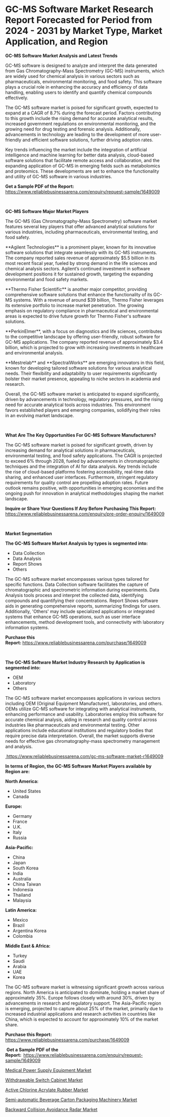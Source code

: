 <p><h1>GC-MS Software Market Research Report Forecasted for Period from 2024 -  2031 by Market Type, Market Application, and Region</h1></p><p><strong>GC-MS Software Market Analysis and Latest Trends</strong></p>
<p><p>GC-MS software is designed to analyze and interpret the data generated from Gas Chromatography-Mass Spectrometry (GC-MS) instruments, which are widely used for chemical analysis in various sectors such as pharmaceuticals, environmental monitoring, and food safety. This software plays a crucial role in enhancing the accuracy and efficiency of data handling, enabling users to identify and quantify chemical compounds effectively.</p><p>The GC-MS software market is poised for significant growth, expected to expand at a CAGR of 8.7% during the forecast period. Factors contributing to this growth include the rising demand for accurate analytical results, increased government regulations on environmental monitoring, and the growing need for drug testing and forensic analysis. Additionally, advancements in technology are leading to the development of more user-friendly and efficient software solutions, further driving adoption rates.</p><p>Key trends influencing the market include the integration of artificial intelligence and machine learning for better data analysis, cloud-based software solutions that facilitate remote access and collaboration, and the expanding application of GC-MS in emerging fields such as metabolomics and proteomics. These developments are set to enhance the functionality and utility of GC-MS software in various industries.</p></p>
<p><strong>Get a Sample PDF of the Report:&nbsp;</strong> <a href="https://www.reliablebusinessarena.com/enquiry/request-sample/1649009?utm_campaign=1288&utm_medium=2&utm_source=Github&utm_content=ia&utm_term=15102024&utm_id=gc-ms-software">https://www.reliablebusinessarena.com/enquiry/request-sample/1649009</a></p>
<p>&nbsp;</p>
<p><strong>GC-MS Software Major Market Players</strong></p>
<p><p>The GC-MS (Gas Chromatography-Mass Spectrometry) software market features several key players that offer advanced analytical solutions for various industries, including pharmaceuticals, environmental testing, and food safety.</p><p>**Agilent Technologies** is a prominent player, known for its innovative software solutions that integrate seamlessly with its GC-MS instruments. The company reported sales revenue of approximately $5.5 billion in its most recent fiscal year, fueled by strong demand in the life sciences and chemical analysis sectors. Agilent’s continued investment in software development positions it for sustained growth, targeting the expanding environmental and food safety markets.</p><p>**Thermo Fisher Scientific** is another major competitor, providing comprehensive software solutions that enhance the functionality of its GC-MS systems. With a revenue of around $39 billion, Thermo Fisher leverages its extensive portfolio to increase market penetration. The growing emphasis on regulatory compliance in pharmaceutical and environmental areas is expected to drive future growth for Thermo Fisher's software solutions.</p><p>**PerkinElmer**, with a focus on diagnostics and life sciences, contributes to the competitive landscape by offering user-friendly, robust software for GC-MS applications. The company reported revenue of approximately $3.4 billion, which is projected to grow with increasing investments in healthcare and environmental analysis.</p><p>**Mestrelab** and **SpectralWorks** are emerging innovators in this field, known for developing tailored software solutions for various analytical needs. Their flexibility and adaptability to user requirements significantly bolster their market presence, appealing to niche sectors in academia and research.</p><p>Overall, the GC-MS software market is anticipated to expand significantly, driven by advancements in technology, regulatory pressures, and the rising need for accurate analytical tools across industries. This environment favors established players and emerging companies, solidifying their roles in an evolving market landscape.</p></p>
<p>&nbsp;</p>
<p><strong>What Are The Key Opportunities For GC-MS Software Manufacturers?</strong></p>
<p><p>The GC-MS software market is poised for significant growth, driven by increasing demand for analytical solutions in pharmaceuticals, environmental testing, and food safety applications. The CAGR is projected to exceed 6% through 2028, fueled by advancements in chromatographic techniques and the integration of AI for data analysis. Key trends include the rise of cloud-based platforms fostering accessibility, real-time data sharing, and enhanced user interfaces. Furthermore, stringent regulatory requirements for quality control are propelling adoption rates. Future outlook remains positive, with opportunities in emerging economies and the ongoing push for innovation in analytical methodologies shaping the market landscape.</p></p>
<p><strong>Inquire or Share Your Questions If Any Before Purchasing This Report:</strong> <a href="https://www.reliablebusinessarena.com/enquiry/pre-order-enquiry/1649009?utm_campaign=1288&utm_medium=2&utm_source=Github&utm_content=ia&utm_term=15102024&utm_id=gc-ms-software">https://www.reliablebusinessarena.com/enquiry/pre-order-enquiry/1649009</a></p>
<p>&nbsp;</p>
<p><strong>Market Segmentation</strong></p>
<p><strong>The GC-MS Software Market Analysis by types is segmented into:</strong></p>
<p><ul><li>Data Collection</li><li>Data Analysis</li><li>Report Shows</li><li>Others</li></ul></p>
<p><p>The GC-MS software market encompasses various types tailored for specific functions. Data Collection software facilitates the capture of chromatographic and spectrometric information during experiments. Data Analysis tools process and interpret the collected data, identifying compounds and quantifying their concentrations. Report Shows software aids in generating comprehensive reports, summarizing findings for users. Additionally, 'Others' may include specialized applications or integrated systems that enhance GC-MS operations, such as user interface enhancements, method development tools, and connectivity with laboratory information systems.</p></p>
<p><strong>Purchase this Report:&nbsp;</strong><a href="https://www.reliablebusinessarena.com/purchase/1649009?utm_campaign=1288&utm_medium=2&utm_source=Github&utm_content=ia&utm_term=15102024&utm_id=gc-ms-software">https://www.reliablebusinessarena.com/purchase/1649009</a></p>
<p>&nbsp;</p>
<p><strong>The GC-MS Software Market Industry Research by Application is segmented into:</strong></p>
<p><ul><li>OEM</li><li>Laboratory</li><li>Others</li></ul></p>
<p><p>The GC-MS software market encompasses applications in various sectors including OEM (Original Equipment Manufacturer), laboratories, and others. OEMs utilize GC-MS software for integrating with analytical instruments, enhancing performance and usability. Laboratories employ this software for accurate chemical analysis, aiding in research and quality control across industries like pharmaceuticals and environmental testing. Other applications include educational institutions and regulatory bodies that require precise data interpretation. Overall, the market supports diverse needs for effective gas chromatography-mass spectrometry management and analysis.</p></p>
<p><a href="https://www.reliablebusinessarena.com/gc-ms-software-market-r1649009?utm_campaign=1288&utm_medium=2&utm_source=Github&utm_content=ia&utm_term=15102024&utm_id=gc-ms-software">&nbsp;https://www.reliablebusinessarena.com/gc-ms-software-market-r1649009</a></p>
<p><strong>In terms of Region, the GC-MS Software Market Players available by Region are:</strong></p>
<p>
    <p> <strong> North America: </strong>
        <ul>
            <li>United States</li>
            <li>Canada</li>
        </ul>
        </p> 
    <p> <strong> Europe: </strong>
        <ul>
            <li>Germany</li>
            <li>France</li>
            <li>U.K.</li>
            <li>Italy</li>
            <li>Russia</li>
        </ul>
        </p> 
    <p> <strong> Asia-Pacific: </strong>
        <ul>
            <li>China</li>
            <li>Japan</li>
            <li>South Korea</li>
            <li>India</li>
            <li>Australia</li>
            <li>China Taiwan</li>
            <li>Indonesia</li>
            <li>Thailand</li>
            <li>Malaysia</li>
        </ul>
        </p> 
    <p> <strong> Latin America: </strong>
        <ul>
            <li>Mexico</li>
            <li>Brazil</li>
            <li>Argentina Korea</li>
            <li>Colombia</li>
        </ul>
        </p> 
    <p> <strong> Middle East & Africa: </strong>
        <ul>
            <li>Turkey</li>
            <li>Saudi</li>
            <li>Arabia</li>
            <li>UAE</li>
            <li>Korea</li>
        </ul>
    </p>
    </p>
<p><p>The GC-MS software market is witnessing significant growth across various regions. North America is anticipated to dominate, holding a market share of approximately 35%. Europe follows closely with around 30%, driven by advancements in research and regulatory support. The Asia-Pacific region is emerging, projected to capture about 25% of the market, primarily due to increased industrial applications and research activities in countries like China, which is expected to account for approximately 10% of the market share.</p></p>
<p><strong>Purchase this Report: </strong><a href="https://www.reliablebusinessarena.com/purchase/1649009?utm_campaign=1288&utm_medium=2&utm_source=Github&utm_content=ia&utm_term=15102024&utm_id=gc-ms-software">https://www.reliablebusinessarena.com/purchase/1649009</a></p>
<p>&nbsp;<strong>Get a Sample PDF of the Report:&nbsp;&nbsp;</strong><a href="https://www.reliablebusinessarena.com/enquiry/request-sample/1649009?utm_campaign=1288&utm_medium=2&utm_source=Github&utm_content=ia&utm_term=15102024&utm_id=gc-ms-software">https://www.reliablebusinessarena.com/enquiry/request-sample/1649009</a></p>
<p><strong></strong></p>
<p><p><a href="https://www.linkedin.com/pulse/global-medical-power-supply-equipment-market-focus-product-pirhe?trk=public_post_embed_feed-article-content&utm_campaign=1288&utm_medium=2&utm_source=Github&utm_content=ia&utm_term=15102024&utm_id=gc-ms-software">Medical Power Supply Equipment Market</a></p><p><a href="https://www.linkedin.com/pulse/sustainability-trends-withdrawable-switch-cabinet-industry-x778e?trk=public_post_embed_feed-article-content&utm_campaign=1288&utm_medium=2&utm_source=Github&utm_content=ia&utm_term=15102024&utm_id=gc-ms-software">Withdrawable Switch Cabinet Market</a></p><p><a href="https://www.linkedin.com/pulse/analyzing-global-active-chlorine-acrylate-rubber-market-8l6ze?trk=public_post_embed_feed-article-content&utm_campaign=1288&utm_medium=2&utm_source=Github&utm_content=ia&utm_term=15102024&utm_id=gc-ms-software">Active Chlorine Acrylate Rubber Market</a></p><p><a href="https://www.linkedin.com/pulse/semi-automatic-beverage-carton-packaging-machinery-market-opportunities-cqlme?utm_campaign=1288&utm_medium=2&utm_source=Github&utm_content=ia&utm_term=15102024&utm_id=gc-ms-software">Semi-automatic Beverage Carton Packaging Machinery Market</a></p><p><a href="https://www.linkedin.com/pulse/pulse-backward-collision-avoidance-radar-rhythms-change-zdvle?trk=public_post_embed_feed-article-content&utm_campaign=1288&utm_medium=2&utm_source=Github&utm_content=ia&utm_term=15102024&utm_id=gc-ms-software">Backward Collision Avoidance Radar Market</a></p></p>